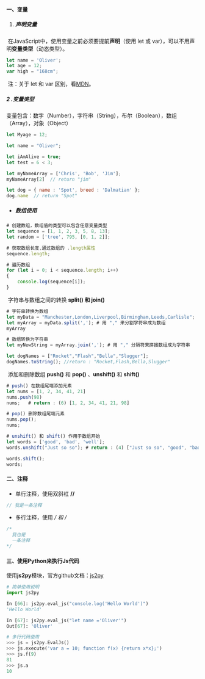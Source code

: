 #### 一、变量

1. ##### 声明变量	 

​		在JavaScript中，使用变量之前必须要提前**声明**（使用 let 或 var），可以不用声明**变量类型**（动态类型）。

```javascript
let name = 'Oliver';
let age = 12;
var high = "168cm";
```

​	注：关于 let 和 var 区别，看[MDN](https://developer.mozilla.org/zh-CN/docs/Learn/JavaScript/First_steps/Variables)。

##### 		2 .变量类型

​		变量包含：数字（Number），字符串（String），布尔（Boolean），数组（Array），对象（Object）

```javascript
let Myage = 12;

let name = "Oliver";

let iAmAlive = true;
let test = 6 < 3;

let myNameArray = ['Chris', 'Bob', 'Jim'];
myNameArray[2]  // return "jim"

let dog = { name : 'Spot', breed : 'Dalmatian' };
dog.name  // return "Spot"
```

- ##### 数组使用

```javascript
# 创建数组，数组值的类型可以包含任意变量类型
let sequence = [1, 1, 2, 3, 5, 8, 13];
let random = ['tree', 795, [0, 1, 2]];

# 获取数组长度,通过数组的 .length属性
sequence.length;

# 遍历数组
for (let i = 0; i < sequence.length; i++)
{
    console.log(sequence[i]);
}
```

​	字符串与数组之间的转换  **split() 和 join()**

```javascript
# 字符串转换为数组
let myData = "Manchester,London,Liverpool,Birmingham,Leeds,Carlisle";
let myArray = myData.split(','); # 用 "," 来分割字符串成为数组
myArray

# 数组转换为字符串
let myNewString = myArray.join(','); # 用 "," 分隔符来拼接数组成为字符串

let dogNames = ["Rocket","Flash","Bella","Slugger"];
dogNames.toString(); //return : "Rocket,Flash,Bella,Slugger"

```

​	添加和删除数组 **push()** 和 **pop()** 、**unshift()** 和 **shift()** 

```javascript
# push() 在数组尾端添加元素
let nums = [1, 2, 34, 41, 21]
nums.push(98)
nums;	# return : (6) [1, 2, 34, 41, 21, 98]

# pop() 删除数组尾端元素
nums.pop();
nums;

# unshift() 和 shift() 作用于数组开始
let words = ['good', 'bad', 'well'];
words.unshift("Just so so"); # return : (4) ["Just so so", "good", "bad", "well"]

words.shift();
words;
```

#### 二、注释

- 单行注释，使用双斜杠 **//**

```javascript
// 我是一条注释
```

- 多行注释，使用 **/* 和 */**

```javascript
/*
  我也是
  一条注释
*/
```

#### 三、使用Python来执行Js代码

使用**js2py**模块，官方github文档：[js2py](https://github.com/PiotrDabkowski/Js2Py)

```python
# 简单使用说明
import js2py

In [66]: js2py.eval_js("console.log('Hello World')")
'Hello World'

In [67]: js2py.eval_js("let name ='Oliver'")
Out[67]: 'Oliver'

# 多行代码使用
>>> js = js2py.EvalJs()
>>> js.execute('var a = 10; function f(x) {return x*x};')
>>> js.f(9)
81
>>> js.a
10
```

